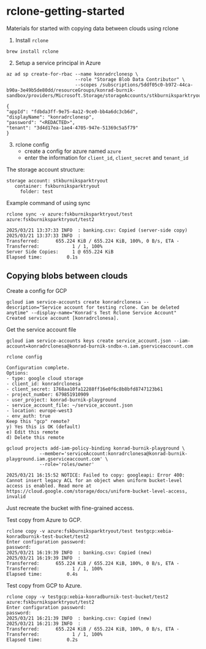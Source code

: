 # rclone-getting-started
Materials for started with copying data between clouds using rclone


1. Install `rclone`
```
brew install rclone
```
2. Setup a service principal in Azure 
```
az ad sp create-for-rbac --name konradrclonesp \
                         --role "Storage Blob Data Contributor" \
                         --scopes /subscriptions/5ddf05c0-b972-44ca-b90a-3e49b5de80dd/resourceGroups/konrad-burnik-sandbox/providers/Microsoft.Storage/storageAccounts/stkburniksparktryout

{
"appId": "fdbda3ff-9e75-4a12-9ce0-bb4a6dc3cb6d",
"displayName": "konradrclonesp",
"password": "<REDACTED>",
"tenant": "3d4d17ea-1ae4-4705-947e-51369c5a5f79"
}
```
3. rclone config
    - create a config for azure named `azure`
    - enter the information for `client_id`, `client_secret` and `tenant_id`

The storage account structure:

```
storage account: stkburniksparktryout
   container: fskburniksparktryout
     folder: test
```

Example command of using sync
```
rclone sync -v azure:fskburniksparktryout/test azure:fskburniksparktryout/test2

2025/03/21 13:37:33 INFO  : banking.csv: Copied (server-side copy)
2025/03/21 13:37:33 INFO  :
Transferred:   	  655.224 KiB / 655.224 KiB, 100%, 0 B/s, ETA -
Transferred:            1 / 1, 100%
Server Side Copies:     1 @ 655.224 KiB
Elapsed time:         0.1s
```

## Copying blobs between clouds

Create a config for GCP
```
gcloud iam service-accounts create konradrclonesa --description="Service account for testing rclone. Can be deleted anytime" --display-name="Konrad's Test Rclone Service Account"
Created service account [konradrclonesa].
```

Get the service account file
```
gcloud iam service-accounts keys create service_account.json --iam-account=konradrclonesa@konrad-burnik-sndbx-n.iam.gserviceaccount.com
```

```
rclone config
```

```
Configuration complete.
Options:
- type: google cloud storage
- client_id: konradrclonesa
- client_secret: 1768aa10fa12288ff16e0f6c8b8bfd8747123b61
- project_number: 679851910909
- user_project: konrad-burnik-playground
- service_account_file: ~/service_account.json
- location: europe-west3
- env_auth: true
Keep this "gcp" remote?
y) Yes this is OK (default)
e) Edit this remote
d) Delete this remote
```

```
gcloud projects add-iam-policy-binding konrad-burnik-playground \
            --member='serviceAccount:konradrclonesa@konrad-burnik-playground.iam.gserviceaccount.com' \
            --role='roles/owner'
```


```
2025/03/21 16:15:52 NOTICE: Failed to copy: googleapi: Error 400: Cannot insert legacy ACL for an object when uniform bucket-level access is enabled. Read more at https://cloud.google.com/storage/docs/uniform-bucket-level-access, invalid
```

Just recreate the bucket with fine-grained access.


Test copy from Azure to GCP.
```
rclone copy -v azure:fskburniksparktryout/test testgcp:xebia-konradburnik-test-bucket/test2
Enter configuration password:
password:
2025/03/21 16:19:39 INFO  : banking.csv: Copied (new)
2025/03/21 16:19:39 INFO  :
Transferred:   	  655.224 KiB / 655.224 KiB, 100%, 0 B/s, ETA -
Transferred:            1 / 1, 100%
Elapsed time:         0.4s
```

Test copy from GCP to Azure.
```
rclone copy -v testgcp:xebia-konradburnik-test-bucket/test2 azure:fskburniksparktryout/test2
Enter configuration password:
password:
2025/03/21 16:21:39 INFO  : banking.csv: Copied (new)
2025/03/21 16:21:39 INFO  :
Transferred:   	  655.224 KiB / 655.224 KiB, 100%, 0 B/s, ETA -
Transferred:            1 / 1, 100%
Elapsed time:         0.2s
```


